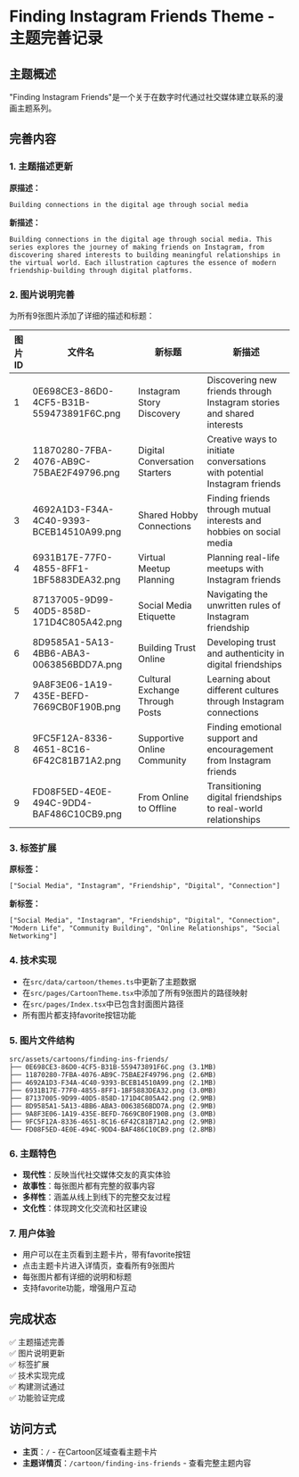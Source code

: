 # Finding Instagram Friends Theme - 主题完善记录

## 主题概述
"Finding Instagram Friends"是一个关于在数字时代通过社交媒体建立联系的漫画主题系列。

## 完善内容

### 1. 主题描述更新
**原描述：**
```
Building connections in the digital age through social media
```

**新描述：**
```
Building connections in the digital age through social media. This series explores the journey of making friends on Instagram, from discovering shared interests to building meaningful relationships in the virtual world. Each illustration captures the essence of modern friendship-building through digital platforms.
```

### 2. 图片说明完善
为所有9张图片添加了详细的描述和标题：

| 图片ID | 文件名 | 新标题 | 新描述 |
|--------|--------|--------|--------|
| 1 | 0E698CE3-86D0-4CF5-B31B-559473891F6C.png | Instagram Story Discovery | Discovering new friends through Instagram stories and shared interests |
| 2 | 11870280-7FBA-4076-AB9C-75BAE2F49796.png | Digital Conversation Starters | Creative ways to initiate conversations with potential Instagram friends |
| 3 | 4692A1D3-F34A-4C40-9393-BCEB14510A99.png | Shared Hobby Connections | Finding friends through mutual interests and hobbies on social media |
| 4 | 6931B17E-77F0-4855-8FF1-1BF5883DEA32.png | Virtual Meetup Planning | Planning real-life meetups with Instagram friends |
| 5 | 87137005-9D99-40D5-858D-171D4C805A42.png | Social Media Etiquette | Navigating the unwritten rules of Instagram friendship |
| 6 | 8D9585A1-5A13-4BB6-ABA3-0063856BDD7A.png | Building Trust Online | Developing trust and authenticity in digital friendships |
| 7 | 9A8F3E06-1A19-435E-BEFD-7669CB0F190B.png | Cultural Exchange Through Posts | Learning about different cultures through Instagram connections |
| 8 | 9FC5F12A-8336-4651-8C16-6F42C81B71A2.png | Supportive Online Community | Finding emotional support and encouragement from Instagram friends |
| 9 | FD08F5ED-4E0E-494C-9DD4-BAF486C10CB9.png | From Online to Offline | Transitioning digital friendships to real-world relationships |

### 3. 标签扩展
**原标签：**
```
["Social Media", "Instagram", "Friendship", "Digital", "Connection"]
```

**新标签：**
```
["Social Media", "Instagram", "Friendship", "Digital", "Connection", "Modern Life", "Community Building", "Online Relationships", "Social Networking"]
```

### 4. 技术实现
- 在`src/data/cartoon/themes.ts`中更新了主题数据
- 在`src/pages/CartoonTheme.tsx`中添加了所有9张图片的路径映射
- 在`src/pages/Index.tsx`中已包含封面图片路径
- 所有图片都支持favorite按钮功能

### 5. 图片文件结构
```
src/assets/cartoons/finding-ins-friends/
├── 0E698CE3-86D0-4CF5-B31B-559473891F6C.png (3.1MB)
├── 11870280-7FBA-4076-AB9C-75BAE2F49796.png (2.6MB)
├── 4692A1D3-F34A-4C40-9393-BCEB14510A99.png (2.1MB)
├── 6931B17E-77F0-4855-8FF1-1BF5883DEA32.png (3.0MB)
├── 87137005-9D99-40D5-858D-171D4C805A42.png (2.9MB)
├── 8D9585A1-5A13-4BB6-ABA3-0063856BDD7A.png (2.9MB)
├── 9A8F3E06-1A19-435E-BEFD-7669CB0F190B.png (3.0MB)
├── 9FC5F12A-8336-4651-8C16-6F42C81B71A2.png (2.9MB)
└── FD08F5ED-4E0E-494C-9DD4-BAF486C10CB9.png (2.8MB)
```

### 6. 主题特色
- **现代性**：反映当代社交媒体交友的真实体验
- **故事性**：每张图片都有完整的叙事内容
- **多样性**：涵盖从线上到线下的完整交友过程
- **文化性**：体现跨文化交流和社区建设

### 7. 用户体验
- 用户可以在主页看到主题卡片，带有favorite按钮
- 点击主题卡片进入详情页，查看所有9张图片
- 每张图片都有详细的说明和标题
- 支持favorite功能，增强用户互动

## 完成状态
✅ 主题描述完善  
✅ 图片说明更新  
✅ 标签扩展  
✅ 技术实现完成  
✅ 构建测试通过  
✅ 功能验证完成  

## 访问方式
- **主页**：`/` - 在Cartoon区域查看主题卡片
- **主题详情页**：`/cartoon/finding-ins-friends` - 查看完整主题内容
